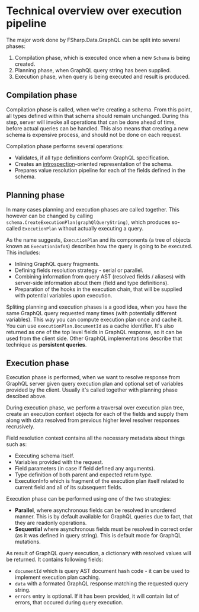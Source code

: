
Technical overview over execution pipeline
======================

The major work done by FSharp.Data.GraphQL can be split into several phases:

1. Compilation phase, which is executed once when a new `Schema` is being created.
2. Planning phase, when GraphQL query string has been supplied.
3. Execution phase, when query is being executed and result is produced.

## Compilation phase

Compilation phase is called, when we're creating a schema. From this point, all types defined within that schema should remain unchanged. During this step, server will invoke all operations that can be done ahead of time, before actual queries can be handled. This also means that creating a new schema is expensive process, and should not be done on each request.

Compilation phase performs several operations:

- Validates, if all type definitions conform GraphQL specification. 
- Creates an [introspection](https://facebook.github.io/graphql/#sec-Introspection)-oriented representation of the schema.
- Prepares value resolution pipeline for each of the fields defined in the schema.

## Planning phase

In many cases planning and execution phases are called together. This however can be changed by calling `schema.CreateExecutionPlan(graphQlQueryString)`, which produces so-called `ExecutionPlan` without actually executing a query.

As the name suggests, `ExecutionPlan` and its components (a tree of objects known as `ExecutionInfo`s) describes how the query is going to be executed. This includes:

- Inlining GraphQL query fragments.
- Defining fields resolution strategy - serial or parallel.
- Combining information from query AST (resolved fields / aliases) with server-side information about them (field and type definitions).
- Preparation of the hooks in the execution chain, that will be supplied with potential variables upon execution.

Spliting planning and execution phases is a good idea, when you have the same GraphQL query requested many times (with potentially different variables). This way you can compute execution plan once and cache it. You can use `executionPlan.DocumentId` as a cache identifier. It's also returned as one of the top level fields in GraphQL response, so it can be used from the client side. Other GraphQL implementations describe that technique as **persistent queries**.

## Execution phase 

Execution phase is performed, when we want to resolve response from GraphQL server given query execution plan and optional set of variables provided by the client. Usually it's called together with planning phase descibed above.

During execution phase, we perform a traversal over execution plan tree, create an execution context objects for each of the fields and supply them along with data resolved from previous higher level resolver responses recrusively.

Field resolution context contains all the necessary metadata about things such as:

- Executing schema itself.
- Variables provided with the request.
- Field parameters (in case if field defined any arguments).
- Type definition of both parent and expected return type.
- ExecutionInfo which is fragment of the execution plan itself related to current field and all of its subsequent fields.

Execution phase can be performed using one of the two strategies:

- **Parallel**, where asynchronous fields can be resolved in unordered manner. This is by default available for GraphQL queries due to fact, that they are readonly operations.
- **Sequential** where asynchronous fields must be resolved in correct order (as it was defined in query string). This is default mode for GraphQL mutations.

As result of GraphQL query execution, a dictionary with resolved values will be returned. It contains following fields:

- `documentId` which is query AST document hash code - it can be used to implement execution plan caching.
- `data` with a formated GraphQL response matching the requested query string.
- `errors` entry is optional. If it has been provided, it will contain list of errors, that occured during query execution.